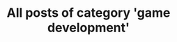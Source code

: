 ---
layout: archive
which_category: game development
title: All posts of category 'game development'
---